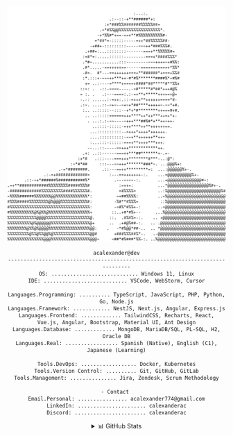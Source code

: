 <div align="center">
  <picture>
    <source media="(prefers-color-scheme: dark)" srcset="img/black.png">
    <source media="(prefers-color-scheme: light)" srcset="img/white.png">
    <img alt="ASCII Art" src="img/white.png">
  </picture>

  ```
  acalexander@dev
  -------------------------------------------------------------------------------
  OS: ............................ Windows 11, Linux
  IDE: ........................... VSCode, WebStorm, Cursor
  
  Languages.Programming: .......... TypeScript, JavaScript, PHP, Python, Go, Node.js
  Languages.Framework: ............ NestJS, Next.js, Angular, Express.js
  Languages.Frontend: ............. TailwindCSS, Recharts, React, Vue.js, Angular, Bootstrap, Material UI, Ant Design
  Languages.Database: ............. MongoDB, MariaDB/SQL, PL-SQL, H2, Oracle DB
  Languages.Real: ................. Spanish (Native), English (C1), Japanese (Learning)
  
  Tools.DevOps: .................. Docker, Kubernetes
  Tools.Version Control: .......... Git, GitHub, GitLab
  Tools.Management: ............... Jira, Zendesk, Scrum Methodology
  
  - Contact 
  Email.Personal: ................ acalexander774@gmail.com
  LinkedIn: ...................... calexanderac
  Discord: ....................... calexanderac
  ```

  <details>
  <summary>📊 GitHub Stats</summary>
  
  ![GitHub Stats](https://github-readme-stats.vercel.app/api?username=acalexanderac&show_icons=true&theme=transparent)
  
  ![Top Langs](https://github-readme-stats.vercel.app/api/top-langs/?username=acalexanderac&layout=compact&theme=transparent)
  
  ![GitHub Streak](https://github-readme-streak-stats.herokuapp.com/?user=acalexanderac&theme=transparent)
  </details>
</div>
